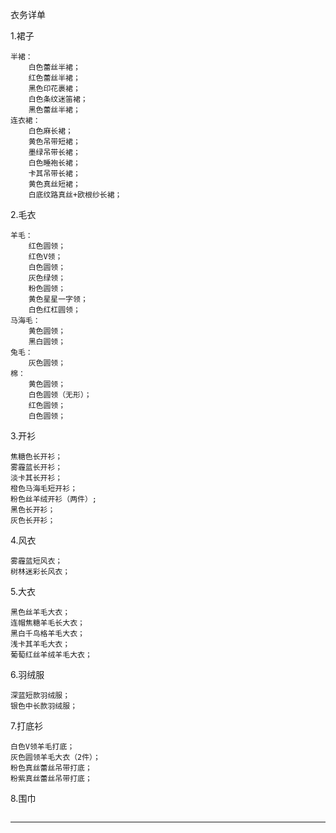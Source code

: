 衣务详单

1.裙子

```
半裙：
    白色蕾丝半裙；
    红色蕾丝半裙；
    黑色印花裹裙；
    白色条纹迷笛裙；
    黑色蕾丝半裙；
连衣裙：
    白色麻长裙；
    黄色吊带短裙；
    墨绿吊带长裙；
    白色睡袍长裙；
    卡其吊带长裙；
    黄色真丝短裙；
    白底纹路真丝+欧根纱长裙；
```

2.毛衣

```mel
羊毛：
    红色圆领；
    红色V领；
    白色圆领；
    灰色绿领；
    粉色圆领；
    黄色星星一字领；
    白色红杠圆领；
马海毛：
    黄色圆领；
    黑白圆领；
兔毛：
    灰色圆领；
棉：
    黄色圆领；
    白色圆领（无形）；
    红色圆领；
    白色圆领；    

```

3.开衫

```
焦糖色长开衫；
雾霾蓝长开衫；
淡卡其长开衫；
橙色马海毛短开衫；
粉色丝羊绒开衫（两件）;
黑色长开衫；
灰色长开衫；
```

4.风衣

```
雾霾蓝短风衣；
树林迷彩长风衣；
```

5.大衣

```
黑色丝羊毛大衣；
连帽焦糖羊毛长大衣；
黑白千鸟格羊毛大衣；
浅卡其羊毛大衣；
葡萄红丝羊绒羊毛大衣；
```

6.羽绒服

```羽绒服
深蓝短款羽绒服；
银色中长款羽绒服；
```

7.打底衫

```
白色V领羊毛打底；
灰色圆领羊毛大衣（2件）；
粉色真丝蕾丝吊带打底；
粉紫真丝蕾丝吊带打底；
```

8.围巾

```

```









---


